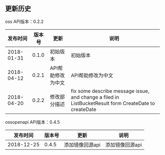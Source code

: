 更新历史
---------------------------------------------------------------------
oss API版本：0.2.2
 
|    发布时间      |  版本号    | 更新       | 说明
| ---------------| -----------|-----------|---------|
| 2018-01-31  | 0.1.0 | 初始版本 | 初始版本
| 2018-04-12  | 0.2.1 | API帮助修改为中文 | API帮助修改为中文
| 2018-04-20  | 0.2.2 | 修改部分描述 | fix some describe message issue, and change a filed in ListBucketResult form CreateDate to createDate

ossopenapi API版本：0.4.5

|    发布时间      |  版本号    | 更新       | 说明
| ---------------| -----------|-----------|---------|
| 2018-12-25  | 0.4.5 | 添加镜像回源api | 添加镜像回源api

